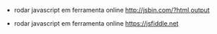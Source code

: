 - rodar javascript em ferramenta online
http://jsbin.com/?html,output

- rodar javascript em ferramenta online
https://jsfiddle.net